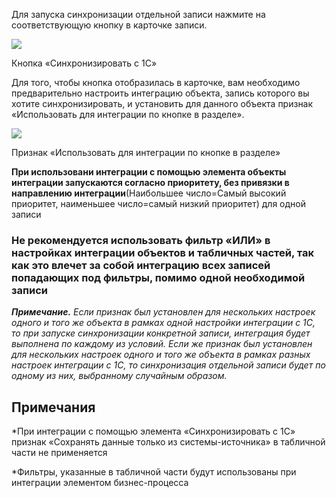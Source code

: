 Для запуска синхронизации отдельной записи нажмите на соответствующую кнопку в карточке записи.

![](https://samarasoft.com/wp-content/uploads/2018/11/1Cstartincard.png)

Кнопка «Синхронизировать с 1С»

Для того, чтобы кнопка отобразилась в карточке, вам необходимо предварительно настроить интеграцию объекта, запись которого вы хотите синхронизировать, и установить для данного объекта признак «Использовать для интеграции по кнопке в разделе».

![](https://samarasoft.com/wp-content/uploads/2018/11/1Cuseincard.png)

Признак «Использовать для интеграции по кнопке в разделе»

**При использовани интеграции с помощью элемента объекты интеграции запускаются согласно приоритету, без привязки в направлению интеграции**(Наибольшее число=Самый высокий приоритет, наименьшее число=самый низкий приоритет) для одной записи

### **Не рекомендуется** использовать фильтр «ИЛИ» в настройках интеграции объектов и табличных частей, так как это влечет за собой интеграцию всех записей попадающих под фильтры, помимо одной необходимой записи[](https://samarasoft.com/docs/1c-connector/user-guide/single-record-sync/#%D0%BD%D0%B5-%D1%80%D0%B5%D0%BA%D0%BE%D0%BC%D0%B5%D0%BD%D0%B4%D1%83%D0%B5%D1%82%D1%81%D1%8F-%D0%B8%D1%81%D0%BF%D0%BE%D0%BB%D1%8C%D0%B7%D0%BE%D0%B2%D0%B0%D1%82%D1%8C-%D1%84%D0%B8%D0%BB%D1%8C%D1%82%D1%80-%C2%AB%D0%B8%D0%BB%D0%B8%C2%BB-%D0%B2-%D0%BD%D0%B0%D1%81%D1%82%D1%80%D0%BE%D0%B9%D0%BA%D0%B0%D1%85-%D0%B8%D0%BD%D1%82%D0%B5%D0%B3%D1%80%D0%B0%D1%86)

**_Примечание._** _Если признак был установлен для нескольких настроек одного и того же объекта в рамках одной настройки интеграции с 1С, то при запуске синхронизации конкретной записи, интеграция будет выполнена по каждому из условий. Если же признак был установлен для нескольких настроек одного и того же объекта в рамках разных настроек интеграции с 1С, то синхронизация отдельной записи будет по одному из них, выбранному случайным образом._

## Примечания[](https://samarasoft.com/docs/1c-connector/user-guide/single-record-sync/#%D0%BF%D1%80%D0%B8%D0%BC%D0%B5%D1%87%D0%B0%D0%BD%D0%B8%D1%8F)

*При интеграции с помощью элемента «Синхронизировать с 1С» признак «Сохранять данные только из системы-источника» в табличной части не применяется

*Фильтры, указанные в табличной части будут использованы при интеграции элементом бизнес-процесса